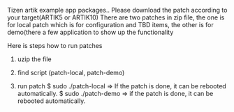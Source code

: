 Tizen artik example app packages..
Please download the patch according to your target(ARTIK5 or ARTIK10)
There are two patches in zip file, the one is for local patch which is for configuration and TBD items, 
the other is for demo(there a few application to show up the functionality

Here is steps how to run patches
1. uzip the file 

2. find script (patch-local, patch-demo)

3. run patch
 $ sudo ./patch-local
=> If the patch is done, it can be rebooted automatically.
 $ sudo ./patch-demo
=> if the patch is done, it can be rebooted automatically.
